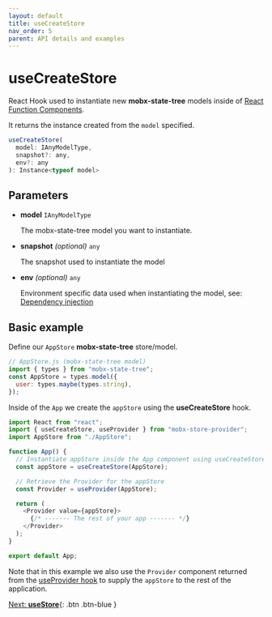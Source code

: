 ```yaml
---
layout: default
title: useCreateStore
nav_order: 5
parent: API details and examples
---
```


# useCreateStore

React Hook used to instantiate new **mobx-state-tree** models inside of [React Function Components](https://www.robinwieruch.de/react-function-component).

It returns the instance created from the `model` specified.

```javascript
useCreateStore(
  model: IAnyModelType,
  snapshot?: any,
  env?: any
): Instance<typeof model>
```

## Parameters

- **model** `IAnyModelType`

  The mobx-state-tree model you want to instantiate.

- **snapshot** _(optional)_ `any`

  The snapshot used to instantiate the model

- **env** _(optional)_ `any`

  Environment specific data used when instantiating the model, see: [Dependency injection](https://mobx-state-tree.js.org/concepts/dependency-injection)

## Basic example

Define our `AppStore` **mobx-state-tree** store/model.

```javascript
// AppStore.js (mobx-state-tree model)
import { types } from "mobx-state-tree";
const AppStore = types.model({
  user: types.maybe(types.string),
});
```

Inside of the `App` we create the `appStore` using the **useCreateStore** hook.

```javascript
import React from "react";
import { useCreateStore, useProvider } from "mobx-store-provider";
import AppStore from "./AppStore";

function App() {
  // Instantiate appStore inside the App component using useCreateStore
  const appStore = useCreateStore(AppStore);

  // Retrieve the Provider for the appStore
  const Provider = useProvider(AppStore);

  return (
    <Provider value={appStore}>
      {/* ------- The rest of your app ------- */}
    </Provider>
  );
}

export default App;
```

Note that in this example we also use the `Provider` component returned from the [useProvider hook](/api/useProvider) to supply the `appStore` to the rest of the application.

[Next: **useStore**](/api/useStore){: .btn .btn-blue }
